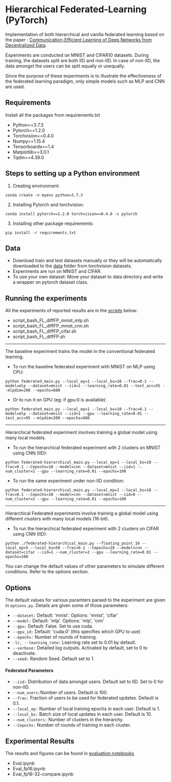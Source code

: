 # Hierarchical Federated-Learning (PyTorch)

Implementation of both hierarchical and vanilla federated learning based on the paper : [Communication-Efficient Learning of Deep Networks from Decentralized Data](https://arxiv.org/abs/1602.05629).

Experiments are conducted on MNIST and CIFAR10 datasets. During training, the datasets split are both IID and non-IID. In case of non-IID, the data amongst the users can be split equally or unequally.

Since the purpose of these experiments is to illustrate the effectiveness of the federated learning paradigm, only simple models such as MLP and CNN are used.

## Requirements
Install all the packages from requirements.txt
* Python==3.7.3
* Pytorch==1.2.0
* Torchvision==0.4.0
* Numpy==1.15.4
* Tensorboardx==1.4
* Matplotlib==3.0.1
* Tqdm==4.39.0

## Steps to setting up a Python environment
1. Creating environment:
```
conda create -n myenv python=3.7.3
```
2. Installing Pytorch and torchvision:
```
conda install pytorch==1.2.0 torchvision==0.4.0 -c pytorch
```
3. Installing other package requirements:
```
pip install -r requirements.txt
```


## Data
* Download train and test datasets manually or they will be automatically downloaded to the [data](/data/) folder from torchvision datasets.
* Experiments are run on MNIST and CIFAR.
* To use your own dataset: Move your dataset to data directory and write a wrapper on pytorch dataset class.

## Running the experiments
All the experiments of reported results are in the [scripts](/src/) below:
* script_bash_FL_diffFP_mnist_mlp.sh
* script_bash_FL_diffFP_mnist_cnn.sh
* script_bash_FL_diffFP_cifar.sh
* script_bash_FL_diffFP.sh
-----
The baseline experiment trains the model in the conventional federated learning.

* To run the baseline federated experiment with MNIST on MLP using CPU:
```
python federated_main.py --local_ep=1 --local_bs=10 --frac=0.1 --model=mlp --dataset=mnist --iid=1 --learning_rate=0.01 --test_acc=95 --mlpdim=200 --epochs=600
```
* Or to run it on GPU (eg: if gpu:0 is available):
```
python federated_main.py --local_ep=1 --local_bs=10 --frac=0.1 --model=mlp --dataset=mnist --iid=1 --gpu --learning_rate=0.01 --test_acc=95 --mlpdim=200 --epochs=600
```
-----

Hierarchical federated experiment involves training a global model using many local models.

* To run the hierarchical federated experiment with 2 clusters on MNIST using CNN (IID):
```
python federated-hierarchical_main.py --local_ep=1 --local_bs=10 --frac=0.1 --Cepochs=10 --model=cnn --dataset=mnist --iid=1 --num_cluster=2 --gpu --learning_rate=0.01 --epochs=100
```
* To run the same experiment under non-IID condition:
```
python federated-hierarchical_main.py --local_ep=1 --local_bs=10 --frac=0.1 --Cepochs=10 --model=cnn --dataset=mnist --iid=0 --num_cluster=2 --gpu --learning_rate=0.01 --epochs=100
```
-----
Hierarchical Federated experiments involve training a global model using different clusters with many local models (16-bit).

* To run the hierarchical federated experiment with 2 clusters on CIFAR using CNN (IID):
```
python ./federated-hierarchical_main.py --floating_point_16 --local_ep=5 --local_bs=50 --frac=0.1 --Cepochs=10 --model=cnn --dataset=cifar --iid=1 --num_cluster=2 --gpu --learning_rate=0.01 --epochs=100
```


You can change the default values of other parameters to simulate different conditions. Refer to the options section.

## Options
The default values for various paramters parsed to the experiment are given in ```options.py```. Details are given some of those parameters:

* ```--dataset:```  Default: 'mnist'. Options: 'mnist', 'cifar'
* ```--model:```    Default: 'mlp'. Options: 'mlp', 'cnn'
* ```--gpu:```      Default: False. Set to use cuda.
* ```--gpu_id:```	Default: 'cuda:0' (this specifies which GPU to use)
* ```--epochs:```   Number of rounds of training.
* ```-lr, --learning_rate:``` Learning rate set to 0.01 by default.
* ```--verbose:```  Detailed log outputs. Activated by default, set to 0 to deactivate.
* ```--seed:```     Random Seed. Default set to 1.

#### Federated Parameters
* ```--iid:```      Distribution of data amongst users. Default set to IID. Set to 0 for non-IID.
* ```--num_users:```Number of users. Default is 100.
* ```--frac:```     Fraction of users to be used for federated updates. Default is 0.1.
* ```--local_ep:``` Number of local training epochs in each user. Default is 1.
* ```--local_bs:``` Batch size of local updates in each user. Default is 10.
* ```--num_clusters:```  Number of clusters in the hierarchy.
* ```--Cepochs:```  Number of rounds of training in each cluster.

## Experimental Results
The results and figures can be found in [evaluation notebooks](/src/)
* Eval.ipynb
* Eval_fp16.ipynb
* Eval_fp16-32-compare.ipynb




